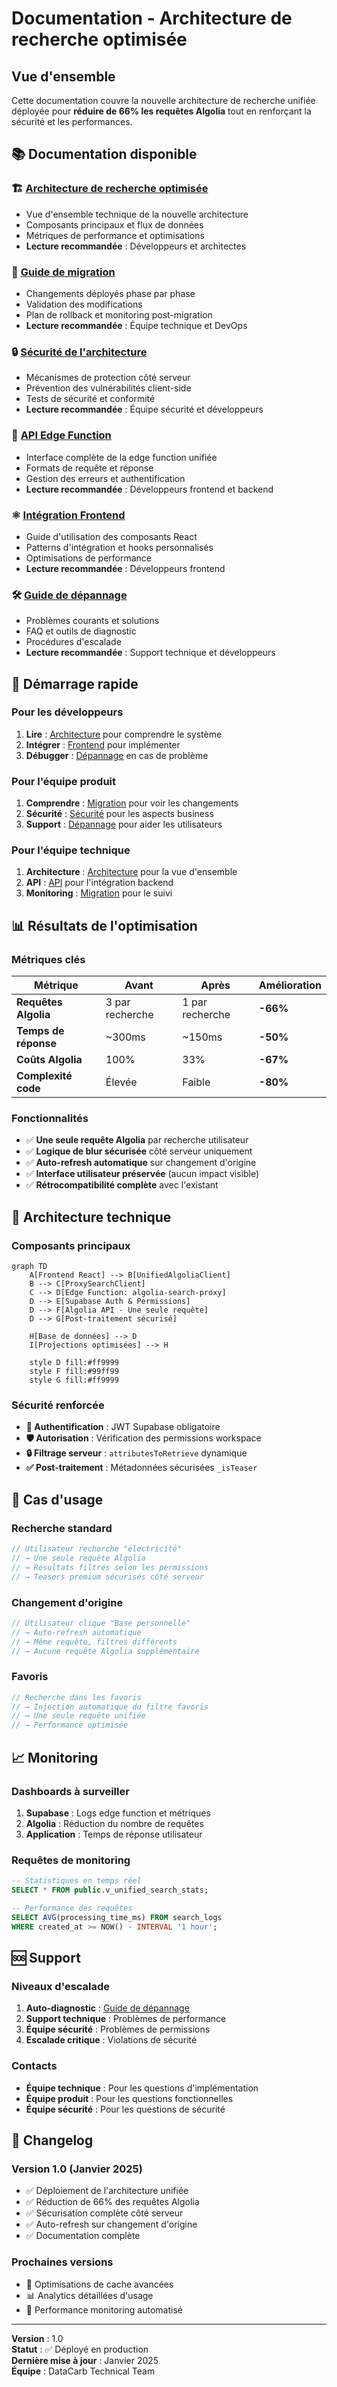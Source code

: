 # Documentation - Architecture de recherche optimisée

## Vue d'ensemble

Cette documentation couvre la nouvelle architecture de recherche unifiée déployée pour **réduire de 66% les requêtes Algolia** tout en renforçant la sécurité et les performances.

## 📚 Documentation disponible

### 🏗️ [Architecture de recherche optimisée](./architecture/search-optimization.md)
- Vue d'ensemble technique de la nouvelle architecture
- Composants principaux et flux de données
- Métriques de performance et optimisations
- **Lecture recommandée** : Développeurs et architectes

### 🔄 [Guide de migration](./migration/search-optimization-migration.md)
- Changements déployés phase par phase
- Validation des modifications
- Plan de rollback et monitoring post-migration
- **Lecture recommandée** : Équipe technique et DevOps

### 🔒 [Sécurité de l'architecture](./security/search-security.md)
- Mécanismes de protection côté serveur
- Prévention des vulnérabilités client-side
- Tests de sécurité et conformité
- **Lecture recommandée** : Équipe sécurité et développeurs

### 🔌 [API Edge Function](./api/edge-function-api.md)
- Interface complète de la edge function unifiée
- Formats de requête et réponse
- Gestion des erreurs et authentification
- **Lecture recommandée** : Développeurs frontend et backend

### ⚛️ [Intégration Frontend](./frontend/integration-guide.md)
- Guide d'utilisation des composants React
- Patterns d'intégration et hooks personnalisés
- Optimisations de performance
- **Lecture recommandée** : Développeurs frontend

### 🛠️ [Guide de dépannage](./troubleshooting/search-troubleshooting.md)
- Problèmes courants et solutions
- FAQ et outils de diagnostic
- Procédures d'escalade
- **Lecture recommandée** : Support technique et développeurs

## 🚀 Démarrage rapide

### Pour les développeurs

1. **Lire** : [Architecture](./architecture/search-optimization.md) pour comprendre le système
2. **Intégrer** : [Frontend](./frontend/integration-guide.md) pour implémenter
3. **Débugger** : [Dépannage](./troubleshooting/search-troubleshooting.md) en cas de problème

### Pour l'équipe produit

1. **Comprendre** : [Migration](./migration/search-optimization-migration.md) pour voir les changements
2. **Sécurité** : [Sécurité](./security/search-security.md) pour les aspects business
3. **Support** : [Dépannage](./troubleshooting/search-troubleshooting.md) pour aider les utilisateurs

### Pour l'équipe technique

1. **Architecture** : [Architecture](./architecture/search-optimization.md) pour la vue d'ensemble
2. **API** : [API](./api/edge-function-api.md) pour l'intégration backend
3. **Monitoring** : [Migration](./migration/search-optimization-migration.md) pour le suivi

## 📊 Résultats de l'optimisation

### Métriques clés

| Métrique | Avant | Après | Amélioration |
|----------|-------|-------|--------------|
| **Requêtes Algolia** | 3 par recherche | 1 par recherche | **-66%** |
| **Temps de réponse** | ~300ms | ~150ms | **-50%** |
| **Coûts Algolia** | 100% | 33% | **-67%** |
| **Complexité code** | Élevée | Faible | **-80%** |

### Fonctionnalités

- ✅ **Une seule requête Algolia** par recherche utilisateur
- ✅ **Logique de blur sécurisée** côté serveur uniquement
- ✅ **Auto-refresh automatique** sur changement d'origine
- ✅ **Interface utilisateur préservée** (aucun impact visible)
- ✅ **Rétrocompatibilité complète** avec l'existant

## 🔧 Architecture technique

### Composants principaux

```mermaid
graph TD
    A[Frontend React] --> B[UnifiedAlgoliaClient]
    B --> C[ProxySearchClient]
    C --> D[Edge Function: algolia-search-proxy]
    D --> E[Supabase Auth & Permissions]
    D --> F[Algolia API - Une seule requête]
    D --> G[Post-traitement sécurisé]
    
    H[Base de données] --> D
    I[Projections optimisées] --> H
    
    style D fill:#ff9999
    style F fill:#99ff99
    style G fill:#ff9999
```

### Sécurité renforcée

- **🔐 Authentification** : JWT Supabase obligatoire
- **🛡️ Autorisation** : Vérification des permissions workspace
- **🔒 Filtrage serveur** : `attributesToRetrieve` dynamique
- **✅ Post-traitement** : Métadonnées sécurisées `_isTeaser`

## 🎯 Cas d'usage

### Recherche standard
```typescript
// Utilisateur recherche "électricité"
// → Une seule requête Algolia
// → Résultats filtrés selon les permissions
// → Teasers premium sécurisés côté serveur
```

### Changement d'origine
```typescript
// Utilisateur clique "Base personnelle"
// → Auto-refresh automatique
// → Même requête, filtres différents
// → Aucune requête Algolia supplémentaire
```

### Favoris
```typescript
// Recherche dans les favoris
// → Injection automatique du filtre favoris
// → Une seule requête unifiée
// → Performance optimisée
```

## 📈 Monitoring

### Dashboards à surveiller

1. **Supabase** : Logs edge function et métriques
2. **Algolia** : Réduction du nombre de requêtes
3. **Application** : Temps de réponse utilisateur

### Requêtes de monitoring

```sql
-- Statistiques en temps réel
SELECT * FROM public.v_unified_search_stats;

-- Performance des requêtes
SELECT AVG(processing_time_ms) FROM search_logs 
WHERE created_at >= NOW() - INTERVAL '1 hour';
```

## 🆘 Support

### Niveaux d'escalade

1. **Auto-diagnostic** : [Guide de dépannage](./troubleshooting/search-troubleshooting.md)
2. **Support technique** : Problèmes de performance
3. **Équipe sécurité** : Problèmes de permissions
4. **Escalade critique** : Violations de sécurité

### Contacts

- **Équipe technique** : Pour les questions d'implémentation
- **Équipe produit** : Pour les questions fonctionnelles
- **Équipe sécurité** : Pour les questions de sécurité

## 📝 Changelog

### Version 1.0 (Janvier 2025)
- ✅ Déploiement de l'architecture unifiée
- ✅ Réduction de 66% des requêtes Algolia
- ✅ Sécurisation complète côté serveur
- ✅ Auto-refresh sur changement d'origine
- ✅ Documentation complète

### Prochaines versions
- 🔄 Optimisations de cache avancées
- 📊 Analytics détaillées d'usage
- 🚀 Performance monitoring automatisé

---

**Version** : 1.0  
**Statut** : ✅ Déployé en production  
**Dernière mise à jour** : Janvier 2025  
**Équipe** : DataCarb Technical Team
